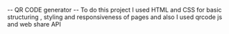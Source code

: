 -- QR CODE generator --
To do this project I used HTML and CSS for basic structuring , styling and responsiveness of pages and also I used qrcode js and web share API 
